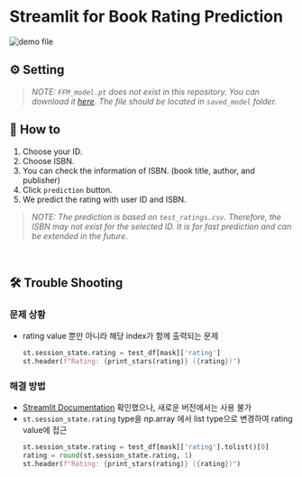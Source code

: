 # Streamlit for Book Rating Prediction

![demo file](https://user-images.githubusercontent.com/77034159/235016531-f2b73a9d-4a7b-4916-b12f-8c2eba0a57c4.gif)

## ⚙️ Setting
> *NOTE: `FFM_model.pt` does not exist in this repository. 
You can download it [here](https://drive.google.com/file/d/1dSTjbK63iap1v97FljM2TclHA1Quo6vU/view?usp=share_link).
The file should be located in `saved_model` folder.*
>

## 👀 How to
1. Choose your ID.
2. Choose ISBN.
3. You can check the information of ISBN. (book title, author, and publisher)
4. Click `prediction` button.
5. We predict the rating with user ID and ISBN.

> *NOTE: The prediction is based on `test_ratings.csv`. 
Therefore, the ISBN may not exist for the selected ID. 
It is for fast prediction and can be extended in the future.*
>
<br>

## 🛠️ Trouble Shooting
### 문제 상황
- rating value 뿐만 아니라 해당 index가 함께 출력되는 문제 
    ```python
    st.session_state.rating = test_df[mask]['rating']
    st.header(f"Rating: {print_stars(rating)} ({rating})")
    ```

### 해결 방법
- [Streamlit Documentation](https://docs.streamlit.io/knowledge-base/using-streamlit/hide-row-indices-displaying-dataframe) 확인했으나, 새로운 버전에서는 사용 불가
- `st.session_state.rating` type을 np.array 에서 list type으로 변경하여 rating value에 접근
    ```python
    st.session_state.rating = test_df[mask]['rating'].tolist()[0]
    rating = round(st.session_state.rating, 1)
    st.header(f"Rating: {print_stars(rating)} ({rating})")
    ```